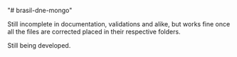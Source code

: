 "# brasil-dne-mongo" 

Still incomplete in documentation, validations and alike, but works fine once all the files are corrected placed in their respective folders.

Still being developed.
